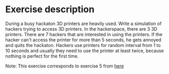 # Exercise description 
During a busy hackaton 3D printers are heavily used. Write a simulation of hackers trying to access 3D printers.
In the hackerspace, there are 3 3D printers. There are 7 hackers that are interested in using the printers.
If the hacker can't access the printer for more than 5 seconds,
he gets annoyed and quits the hackaton. Hackers use printers for random interval
from 1 to 10 seconds and usually they need to use the printer at least twice, because nothing is perfect for the first time.

Note: This exercise corresponds to exercise 5 from [here](https://tinystruggles.com/2015/10/21/golang-concurrency.html)